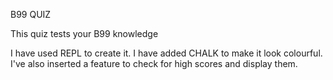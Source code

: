 B99 QUIZ

This quiz tests your B99 knowledge 

I have used REPL to create it.
I have added CHALK to make it look colourful.
I've also inserted a feature to check for high scores and display them. 